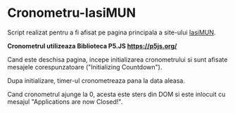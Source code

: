 # Cronometru-IasiMUN

Script realizat pentru a fi afisat pe pagina principala a site-ului [IasiMUN](https://iasimun.ro).

**Cronometrul utilizeaza Biblioteca P5.JS
https://p5js.org/**

Cand este deschisa pagina, incepe initializarea cronometrului si sunt afisate mesajele corespunzatoare ("Initializing Countdown").

Dupa initializare, timer-ul cronometreaza pana la data aleasa.

Cand cronometrul ajunge la 0, acesta este sters din DOM si este inlocuit cu mesajul "Applications are now Closed!".
